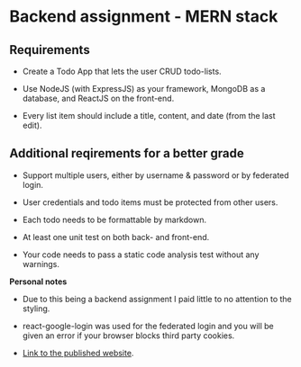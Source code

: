 # Backend assignment - MERN stack

## Requirements

* Create a Todo App that lets the user CRUD todo-lists.

* Use NodeJS (with ExpressJS) as your framework, MongoDB as a database, and ReactJS on the front-end.

* Every list item should include a title, content, and date (from the last edit).

## Additional reqirements for a better grade

* Support multiple users, either by username & password or by federated login.

* User credentials and todo items must be protected from other users.

* Each todo needs to be formattable by markdown.

* At least one unit test on both back- and front-end.

* Your code needs to pass a static code analysis test without any warnings.


**Personal notes**

* Due to this being a backend assignment I paid little to no attention to the styling.

* react-google-login was used for the federated login and you will be given an error if your browser blocks third party cookies.

* [Link to the published website](https://dino-todo-client.herokuapp.com/).